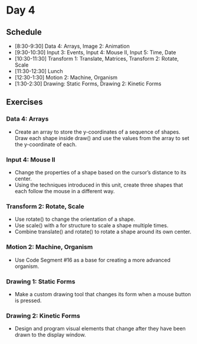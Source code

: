 # Day 4

## Schedule
- [8:30-9:30] Data 4: Arrays, Image 2: Animation
- [9:30-10:30] Input 3: Events, Input 4: Mouse II, Input 5: Time, Date
- [10:30-11:30] Transform 1: Translate, Matrices, Transform 2: Rotate, Scale
- [11:30-12:30] Lunch 
- [12:30-1:30] Motion 2: Machine, Organism
- [1:30-2:30] Drawing: Static Forms, Drawing 2: Kinetic Forms

## Exercises
### Data 4: Arrays
- Create an array to store the y-coordinates of a sequence of shapes. Draw each shape inside draw() and use the values from the array to set the y-coordinate of each.

### Input 4: Mouse II
- Change the properties of a shape based on the cursor’s distance to its center.
- Using the techniques introduced in this unit, create three shapes that each follow
the mouse in a different way.

### Transform 2: Rotate, Scale
- Use rotate() to change the orientation of a shape.
- Use scale() with a for structure to scale a shape multiple times.
- Combine translate() and rotate() to rotate a shape around its own center.

### Motion 2: Machine, Organism
- Use Code Segment #16 as a base for creating a more advanced organism.

### Drawing 1: Static Forms
- Make a custom drawing tool that changes its form when a mouse button is pressed.

### Drawing 2: Kinetic Forms
- Design and program visual elements that change after they have been drawn
to the display window.
